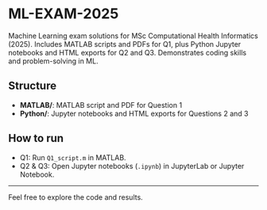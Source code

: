 # ML-EXAM-2025
Machine Learning exam solutions for MSc Computational Health Informatics (2025). Includes MATLAB scripts and PDFs for Q1, plus Python Jupyter notebooks and HTML exports for Q2 and Q3. Demonstrates coding skills and problem-solving in ML.


## Structure

- **MATLAB/**: MATLAB script and PDF for Question 1
- **Python/**: Jupyter notebooks and HTML exports for Questions 2 and 3

## How to run

- Q1: Run `Q1_script.m` in MATLAB.
- Q2 & Q3: Open Jupyter notebooks (`.ipynb`) in JupyterLab or Jupyter Notebook.

---

Feel free to explore the code and results.  

